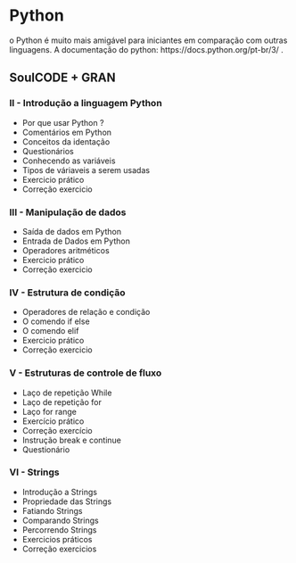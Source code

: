 <h1>Python</h1>

<p>o Python é muito mais amigável para iniciantes em comparação com outras linguagens. A documentação do python: https://docs.python.org/pt-br/3/ .</p>

## SoulCODE + GRAN

### II - Introdução a linguagem Python

- Por que usar Python ?
- Comentários em Python
- Conceitos da identação
- Questionários
- Conhecendo as variáveis
- Tipos de váriaveis a serem usadas
- Exercicio prático
- Correção exercicio

### III - Manipulação de dados

- Saída de dados em Python
- Entrada de Dados em Python
- Operadores aritméticos
- Exercicio prático
- Correção exercicio

### IV - Estrutura de condição

- Operadores de relação e condição 
- O comendo if else
- O comendo elif 
- Exercicio prático
- Correção exercicio

### V - Estruturas de controle de fluxo

- Laço de repetição While
- Laço de repetição for
- Laço for range 
- Exercício prático
- Correção exercício
- Instrução break e continue
- Questionário

### VI - Strings

- Introdução a Strings
- Propriedade das Strings
- Fatiando Strings
- Comparando Strings
- Percorrendo Strings
- Exercicios práticos
- Correção exercicios